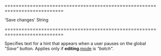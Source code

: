 <!--**
/*-------------------------------------------
    Auto-generated file. Do not modify.
-------------------------------------------

**-->
===========================================================================
<!--default-->'Save changes'<!--/default-->
<!--type-->String<!--/type-->
===========================================================================

<!--shortDescription-->
Specifies text for a hint that appears when a user pauses on the global *"Save"* button. Applies only if **editing**.[mode]({basewidgetpath}/Configuration/editing/#mode) is *"batch"*.
<!--/shortDescription-->

<!--fullDescription-->

<!--/fullDescription-->